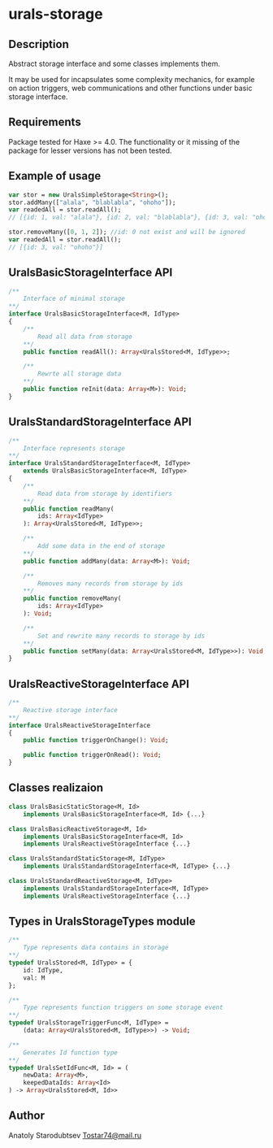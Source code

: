 # urals-storage


## Description
Abstract storage interface and some classes implements them.

It may be used for incapsulates some complexity mechanics, for example on action 
triggers, web communications and other functions under basic storage interface.


## Requirements
Package tested for Haxe >= 4.0.
The functionality or it missing of the package for lesser versions has not been tested.


## Example of usage
```haxe
var stor = new UralsSimpleStorage<String>();
stor.addMany(["alala", "blablabla", "ohoho"]);
var readedAll = stor.readAll();
// [{id: 1, val: "alala"}, {id: 2, val: "blablabla"}, {id: 3, val: "ohoho"}]

stor.removeMany([0, 1, 2]); //id: 0 not exist and will be ignored
var readedAll = stor.readAll();
// [{id: 3, val: "ohoho"}]
```


## UralsBasicStorageInterface API
```haxe
/**
    Interface of minimal storage
**/
interface UralsBasicStorageInterface<M, IdType>
{
    /**
        Read all data from storage
    **/
    public function readAll(): Array<UralsStored<M, IdType>>;

    /**
        Rewrte all storage data
    **/
    public function reInit(data: Array<M>): Void;
}
```


## UralsStandardStorageInterface API
```haxe
/**
    Interface represents storage
**/
interface UralsStandardStorageInterface<M, IdType> 
    extends UralsBasicStorageInterface<M, IdType>
{
    /**
        Read data from storage by identifiers
    **/
    public function readMany(
        ids: Array<IdType>
    ): Array<UralsStored<M, IdType>>;

    /**
        Add some data in the end of storage
    **/
    public function addMany(data: Array<M>): Void;

    /**
        Removes many records from storage by ids
    **/
    public function removeMany(
        ids: Array<IdType>
    ): Void;

    /**
        Set and rewrite many records to storage by ids
    **/
    public function setMany(data: Array<UralsStored<M, IdType>>): Void;
}
```


## UralsReactiveStorageInterface API
```haxe
/**
    Reactive storage interface
**/
interface UralsReactiveStorageInterface 
{
    public function triggerOnChange(): Void;

    public function triggerOnRead(): Void;
}
```


## Classes realizaion
```haxe
class UralsBasicStaticStorage<M, Id> 
    implements UralsBasicStorageInterface<M, Id> {...}

class UralsBasicReactiveStorage<M, Id> 
    implements UralsBasicStorageInterface<M, Id>
    implements UralsReactiveStorageInterface {...}

class UralsStandardStaticStorage<M, IdType> 
    implements UralsStandardStorageInterface<M, IdType> {...}

class UralsStandardReactiveStorage<M, IdType> 
    implements UralsStandardStorageInterface<M, IdType> 
    implements UralsReactiveStorageInterface {...}

```


## Types in UralsStorageTypes module
```haxe
/**
    Type represents data contains in storage
**/
typedef UralsStored<M, IdType> = {
    id: IdType,
    val: M
};

/**
    Type represents function triggers on some storage event
**/
typedef UralsStorageTriggerFunc<M, IdType> = 
    (data: Array<UralsStored<M, IdType>>) -> Void;

/**
    Generates Id function type
**/
typedef UralsSetIdFunc<M, Id> = (
    newData: Array<M>, 
    keepedDataIds: Array<Id>
) -> Array<UralsStored<M, Id>>
```


## Author
Anatoly Starodubtsev
Tostar74@mail.ru